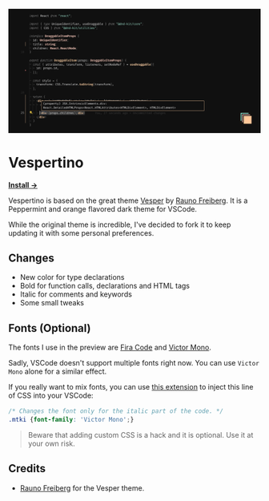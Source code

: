 ![Vesper Preview](/preview.png)

# Vespertino

<a href="https://marketplace.visualstudio.com/items?itemName=cstrlcs.vespertino"><strong>Install →</strong></a>

Vespertino is based on the great theme [Vesper](https://github.com/raunofreiberg/vesper) by [Rauno Freiberg](https://rauno.me). It is a Peppermint and orange flavored dark theme for VSCode.

While the original theme is incredible, I've decided to fork it to keep updating it with some personal preferences.


## Changes

- New color for type declarations
- Bold for function calls, declarations and HTML tags
- Italic for comments and keywords
- Some small tweaks

## Fonts (Optional)

The fonts I use in the preview are [Fira Code](https://github.com/tonsky/FiraCode) and [Victor Mono](https://rubjo.github.io/victor-mono/).

Sadly, VSCode doesn't support multiple fonts right now. You can use `Victor Mono` alone for a similar effect.

If you really want to mix fonts, you can use [this extension](https://marketplace.visualstudio.com/items?itemName=be5invis.vscode-custom-css) to inject this line of CSS into your VSCode:

```css
/* Changes the font only for the italic part of the code. */
.mtki {font-family: 'Victor Mono';}
```

> Beware that adding custom CSS is a hack and it is optional. Use it at your own risk.

## Credits

- [Rauno Freiberg](https://rauno.me) for the Vesper theme.

